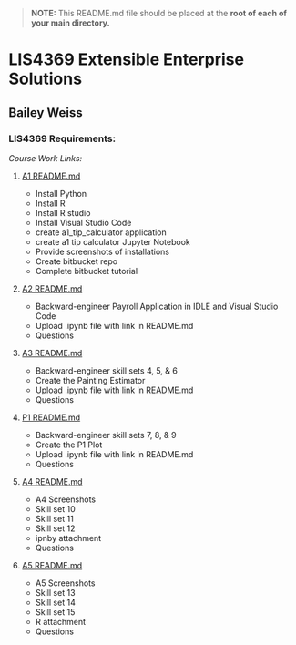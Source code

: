 > **NOTE:** This README.md file should be placed at the **root of each of your main directory.**

# LIS4369 Extensible Enterprise Solutions

## Bailey Weiss

### LIS4369 Requirements:

*Course Work Links:*

1. [A1 README.md](a1/README.md "My A1 README.md file")
    - Install Python
    - Install R
    - Install R studio
    - Install Visual Studio Code
    - create a1_tip_calculator application
    - create a1 tip calculator Jupyter Notebook
    - Provide screenshots of installations
    - Create bitbucket repo
    - Complete bitbucket tutorial
  
2. [A2 README.md](a2/README.md "My A2 README.md file")
    - Backward-engineer Payroll Application in IDLE and Visual Studio Code
    - Upload .ipynb file with link in README.md
    - Questions

3. [A3 README.md](a3/README.md "My A3 README.md file")
    - Backward-engineer skill sets 4, 5, & 6
    - Create the Painting Estimator 
    - Upload .ipynb file with link in README.md
    - Questions


4. [P1 README.md](p1/README.md "My P1 README.md file")
    - Backward-engineer skill sets 7, 8, & 9
    - Create the P1 Plot 
    - Upload .ipynb file with link in README.md
    - Questions

5. [A4 README.md](a4/README.md "My A4 README.md file")
    - A4 Screenshots
    - Skill set 10
    - Skill set 11
    - Skill set 12
    - ipnby attachment
    - Questions

6. [A5 README.md](a5/README.md "My A5 README.md file")
    - A5 Screenshots
    - Skill set 13
    - Skill set 14
    - Skill set 15
    - R attachment
    - Questions

